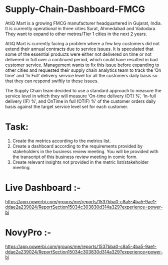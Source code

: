 # Supply-Chain-Dashboard-FMCG
AtliQ Mart is a growing FMCG manufacturer headquartered in Gujarat, India. It is currently operational in three cities Surat, Ahmedabad and Vadodara. They want to expand to other metros/Tier 1 cities in the next 2 years.

AtliQ Mart is currently facing a problem where a few key customers did not extend their annual contracts due to service issues. It is speculated that some of the essential products were either not delivered on time or not delivered in full over a continued period, which could have resulted in bad customer service. Management wants to fix this issue before expanding to other cities and requested their supply chain analytics team to track the ’On time’ and ‘In Full’ delivery service level for all the customers daily basis so that they can respond swiftly to these issues.

The Supply Chain team decided to use a standard approach to measure the service level in which they will measure ‘On-time delivery (OT) %’, ‘In-full delivery (IF) %’, and OnTime in full (OTIF) %’ of the customer orders daily basis against the target service level set for each customer. 

# Task:  
1. Create the metrics according to the metrics list.
2. Create a dashboard according to the requirements provided by stakeholders in the business review meeting. You will be provided with the transcript of this business review meeting in comic form.
3. Create relevant insights not provided in the metric list/stakeholder meeting.

# Live Dashboard :- 
https://app.powerbi.com/groups/me/reports/1537bba0-c8a5-4ba5-9ae1-ddae2a239024/ReportSection15034c303830d314a329?experience=power-bi 

# NovyPro :-
https://app.powerbi.com/groups/me/reports/1537bba0-c8a5-4ba5-9ae1-ddae2a239024/ReportSection15034c303830d314a329?experience=power-bi
